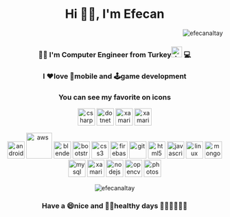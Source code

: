 <h1 align="center">Hi 👋🏼, I'm Efecan</h1>
<p align="right"> <img src="https://komarev.com/ghpvc/?username=efecanaltay" alt="efecanaltay" /> </p>
<p>
<h3 align="center"> 🧑🏽‍ I'm Computer Engineer from Turkey<img  src="https://flagpedia.net/data/flags/emoji/google/160x160/tr.png" alt="dotnet" width="25" height="25"/> 💻 </h3>
</p>
<h3 align="center">I ❤️love 📲mobile and 🕹️game development</h3>
<h3 align="center">You can see my favorite on icons</h3>
<p align="center"> 
  <img src="https://cdn.jsdelivr.net/gh/devicons/devicon/icons/csharp/csharp-original.svg" alt="csharp" width="40" height="40"/> 
  <img src="https://cdn.jsdelivr.net/gh/devicons/devicon/icons/dotnetcore/dotnetcore-original.svg" alt="dotnet" width="40" height="40"/>
  <img src="https://raw.githubusercontent.com/detain/svg-logos/780f25886640cef088af994181646db2f6b1a3f8/svg/xamarin.svg" alt="xamarin" width="40" height="40"/>
  <img src="https://cdn.jsdelivr.net/gh/devicons/devicon/icons/angularjs/angularjs-original.svg" alt="xamarin" width="40" height="40"/>
</p>
<p align="center">
  <img src="https://cdn.jsdelivr.net/gh/devicons/devicon/icons/android/android-original.svg" alt="android" width="40" height="40"/>
  <img src="https://cdn.jsdelivr.net/gh/devicons/devicon/icons/amazonwebservices/amazonwebservices-original-wordmark.svg" alt="aws" width="60" height="60"/>
  <img src="https://download.blender.org/branding/community/blender_community_badge_white.svg" alt="blender" width="40" height="40"/>
  <img src="https://cdn.jsdelivr.net/gh/devicons/devicon/icons/bootstrap/bootstrap-original.svg" alt="bootstrap" width="40" height="40"/>
  <img src="https://cdn.jsdelivr.net/gh/devicons/devicon/icons/css3/css3-original.svg" alt="css3" width="40" height="40"/>
  <img src="https://www.vectorlogo.zone/logos/firebase/firebase-icon.svg" alt="firebase" width="40" height="40"/>
  <img src="https://www.vectorlogo.zone/logos/git-scm/git-scm-icon.svg" alt="git" width="40" height="40"/>
  <img src="https://cdn.jsdelivr.net/gh/devicons/devicon/icons/css3/css3-original.svg" alt="html5" width="40" height="40"/>
  <img src="https://cdn.jsdelivr.net/gh/devicons/devicon/icons/javascript/javascript-original.svg" alt="javascript" width="40" height="40"/> 
  <img src="https://cdn.jsdelivr.net/gh/devicons/devicon/icons/linux/linux-original.svg" alt="linux" width="40" height="40"/>
  <img src="https://cdn.jsdelivr.net/gh/devicons/devicon/icons/mongodb/mongodb-original.svg" alt="mongodb" width="40" height="40"/>
  <img src="https://cdn.jsdelivr.net/gh/devicons/devicon/icons/mysql/mysql-original.svg" alt="mysql" width="40" height="40"/>
  <img src="https://cdn.jsdelivr.net/gh/devicons/devicon/icons/oracle/oracle-original.svg" alt="xamarin" width="40" height="40"/>
  <img src="https://cdn.jsdelivr.net/gh/devicons/devicon/icons/nodejs/nodejs-original.svg" alt="nodejs" width="40" height="40"/> 
  <img src="https://www.vectorlogo.zone/logos/opencv/opencv-icon.svg" alt="opencv" width="40" height="40"/>
  <img src="https://cdn.jsdelivr.net/gh/devicons/devicon/icons/photoshop/photoshop-plain.svg" alt="photoshop" width="40" height="40"/>
</p>
<p align="center" ><img align="center" src="https://github-readme-stats.vercel.app/api/top-langs/?username=efecanaltay&layout=compact&hide=html" alt="efecanaltay" /></p>
<p align="center"><h3 align="center">Have a 😄nice and 🤸‍♂️healthy days 👋🏼👋🏼👋🏼</h3></p>

